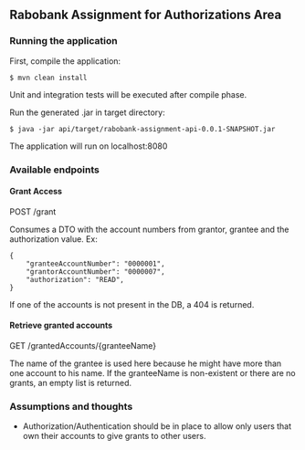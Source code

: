 ## Rabobank Assignment for Authorizations Area

### Running the application
First, compile the application:
```
$ mvn clean install
```
Unit and integration tests will be executed after compile phase.

Run the generated .jar in target directory:
```
$ java -jar api/target/rabobank-assignment-api-0.0.1-SNAPSHOT.jar
```
The application will run on localhost:8080

### Available endpoints
#### Grant Access
POST /grant

Consumes a DTO with the account numbers from grantor, grantee and the authorization value.
Ex:
```
{
    "granteeAccountNumber": "0000001",
    "grantorAccountNumber": "0000007",
    "authorization": "READ",
}
```
If one of the accounts is not present in the DB, a 404 is returned.

#### Retrieve granted accounts
GET /grantedAccounts/{granteeName}

The name of the grantee is used here because he might have more than one account to his name.
If the granteeName is non-existent or there are no grants, an empty list is returned.

### Assumptions and thoughts
* Authorization/Authentication should be in place to allow only users that own their accounts to give grants to other users.
